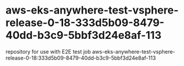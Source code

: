 # aws-eks-anywhere-test-vsphere-release-0-18-333d5b09-8479-40dd-b3c9-5bbf3d24e8af-113
repository for use with E2E test job aws-eks-anywhere-test-vsphere-release-0-18:333d5b09-8479-40dd-b3c9-5bbf3d24e8af-113
